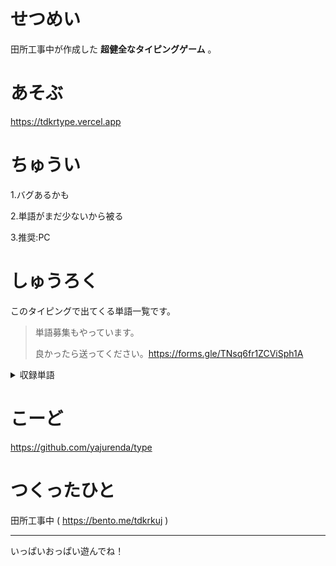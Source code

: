 # せつめい
田所工事中が作成した __超健全なタイピングゲーム__ 。

# あそぶ
https://tdkrtype.vercel.app

# ちゅうい
1.バグあるかも

2.単語がまだ少ないから被る

3.推奨:PC

# しゅうろく
このタイピングで出てくる単語一覧です。
>単語募集もやっています。
>
>良かったら送ってください。https://forms.gle/TNsq6fr1ZCViSph1A

<details>
<summary>収録単語</summary>
  
フェラーリ
写生大会
お賃金
漫湖
アナリスト
万華鏡
オスマン帝国
一万個
π
マンホール
満月
ちんちん電車
不正行為
節句
デンマーク
手抜き
鎮火
満州
ちんすこう
</details>

# こーど
https://github.com/yajurenda/type

# つくったひと
田所工事中 ( https://bento.me/tdkrkuj )

---

いっぱいおっぱい遊んでね！

